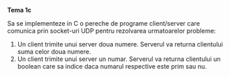 <b>Tema 1c</b>
<p>Sa se implementeze in C o pereche de programe client/server care comunica prin socket-uri UDP pentru rezolvarea urmatoarelor probleme:</p>

1. Un client trimite unui server doua numere. Serverul va returna clientului suma celor doua numere.
2. Un client trimite unui server un numar. Serverul va returna clientului un boolean care sa indice daca numarul respective este prim sau nu.
